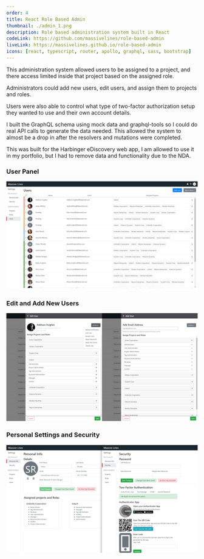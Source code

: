 ```yaml
---
order: 4
title: React Role Based Admin
thumbnail: ./admin_1.png
description: Role based administration system built in React
codeLink: https://github.com/massivelines/role-based-admin
liveLink: https://massivelines.github.io/role-based-admin
icons: [react, typescript, router, apollo, graphql, sass, bootstrap]
---
```


This administration system allowed users to be assigned to a project, and there access limited inside that project based on the assigned role.

Administrators could add new users, edit users, and assign them to projects and roles.

Users were also able to control what type of two-factor authorization setup they wanted to use and their own account details.

I built the GraphQL schema using mock data and graphql-tools so I could do real API calls to generate the data needed. This allowed the system to almost be a drop in after the resolvers and mutations were completed.

This was built for the Harbinger eDiscovery web app, I am allowed to use it in my portfolio, but I had to remove data and functionality due to the NDA.

<code-links code="https://github.com/massivelines/role-based-admin" live="https://massivelines.github.io/role-based-admin"></code-links>

### User Panel

![User Panel](admin_2.png)

### Edit and Add New Users

![Edit User](admin_6.png)

### Personal Settings and Security

![Personal Settings and Security](admin_5.png)

